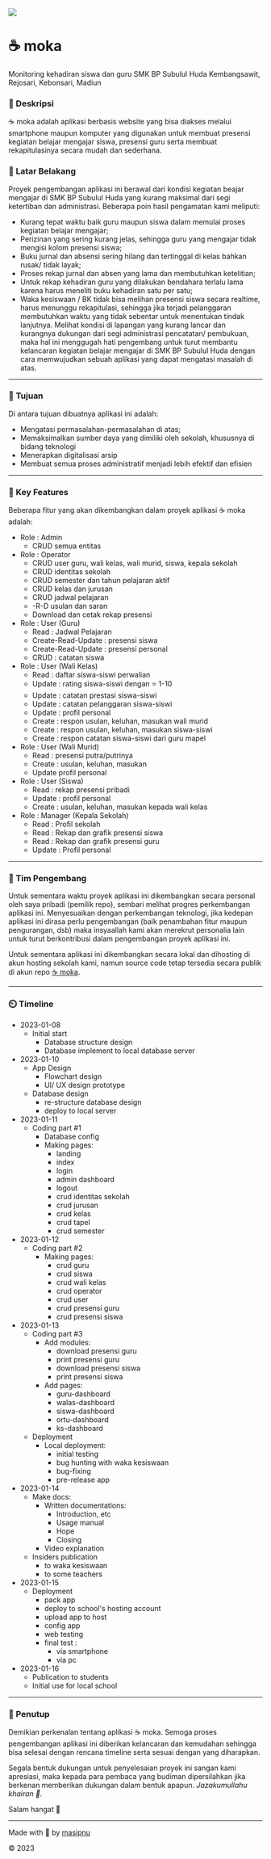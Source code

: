 [![](https://i.postimg.cc/PfBxbwT2/student.png)](https://postimg.cc/kDvqqDVb)

# ☕ moka
 Monitoring kehadiran siswa dan guru SMK BP Subulul Huda Kembangsawit, Rejosari, Kebonsari, Madiun

### 📕 Deskripsi
☕ moka adalah aplikasi berbasis website yang bisa diakses melalui smartphone maupun komputer yang digunakan untuk membuat presensi kegiatan belajar mengajar siswa, presensi guru serta membuat rekapitulasinya secara mudah dan sederhana.

### 📙 Latar Belakang
Proyek pengembangan aplikasi ini berawal dari kondisi kegiatan beajar mengajar di SMK BP Subulul Huda yang kurang maksimal dari segi ketertiban dan administrasi. Beberapa poin hasil pengamatan kami meliputi:
- Kurang tepat waktu baik guru maupun siswa dalam memulai proses kegiatan belajar mengajar;
- Perizinan yang sering kurang jelas, sehingga guru yang mengajar tidak mengisi kolom presensi siswa;
- Buku jurnal dan absensi sering hilang dan tertinggal di kelas bahkan rusak/ tidak layak;
- Proses rekap jurnal dan absen yang lama dan membutuhkan ketelitian;
- Untuk rekap kehadiran guru yang dilakukan bendahara terlalu lama karena harus meneliti buku kehadiran satu per satu;
- Waka kesiswaan / BK tidak bisa melihan presensi siswa secara realtime, harus menunggu rekapitulasi, sehingga jika terjadi pelanggaran membutuhkan waktu yang tidak sebentar untuk menentukan tindak lanjutnya.
Melihat kondisi di lapangan yang kurang lancar dan kurangnya dukungan dari segi administrasi pencatatan/ pembukuan, maka hal ini menggugah hati pengembang untuk turut membantu kelancaran kegiatan belajar mengajar di SMK BP Subulul Huda dengan cara memwujudkan sebuah aplikasi yang dapat mengatasi masalah di atas.
---

### 📗 Tujuan
Di antara tujuan dibuatnya aplikasi ini adalah:
- Mengatasi permasalahan-permasalahan di atas;
- Memaksimalkan sumber daya yang dimiliki oleh sekolah, khususnya di bidang teknologi
- Menerapkan digitalisasi arsip
- Membuat semua proses administratif menjadi lebih efektif dan efisien

---

### 🥇 Key Features
Beberapa fitur yang akan dikembangkan dalam proyek aplikasi ☕ moka adalah:
- Role : Admin
  - CRUD semua entitas
- Role : Operator
  - CRUD user guru, wali kelas, wali murid, siswa, kepala sekolah
  - CRUD identitas sekolah
  - CRUD semester dan tahun pelajaran aktif
  - CRUD kelas dan jurusan
  - CRUD jadwal pelajaran
  - -R-D usulan dan saran
  - Download dan cetak rekap presensi
- Role : User (Guru)
  - Read : Jadwal Pelajaran
  - Create-Read-Update : presensi siswa
  - Create-Read-Update : presensi personal
  - CRUD : catatan siswa
- Role : User (Wali Kelas)
  - Read : daftar siswa-siswi perwalian
  - Update : rating siswa-siswi dengan ⭐ 1-10
  - Update : catatan prestasi siswa-siswi
  - Update : catatan pelanggaran siswa-siswi
  - Update : profil personal
  - Create : respon usulan, keluhan, masukan wali murid
  - Create : respon usulan, keluhan, masukan siswa-siswi
  - Create : respon catatan siswa-siswi dari guru mapel
- Role : User (Wali Murid)
  - Read : presensi putra/putrinya
  - Create : usulan, keluhan, masukan
  - Update profil personal
- Role : User (Siswa)
  - Read : rekap presensi pribadi
  - Update : profil personal
  - Create : usulan, keluhan, masukan kepada wali kelas
- Role : Manager (Kepala Sekolah)
  - Read : Profil sekolah
  - Read : Rekap dan grafik presensi siswa
  - Read : Rekap dan grafik presensi guru
  - Update : Profil personal

---

### 🤹 Tim Pengembang
Untuk sementara waktu proyek aplikasi ini dikembangkan secara personal oleh saya pribadi (pemilik repo), sembari melihat progres perkembangan aplikasi ini. Menyesuaikan dengan perkembangan teknologi, jika kedepan aplikasi ini dirasa perlu pengembangan (baik penambahan fitur maupun pengurangan, dsb) maka insyaallah kami akan merekrut personalia lain untuk turut berkontribusi dalam pengembangan proyek aplikasi ini.

Untuk sementara aplikasi ini dikembangkan secara lokal dan dihosting di akun hosting sekolah kami, namun source code tetap tersedia secara publik di akun repo [☕ moka](https://github.io/masipnu/moka.github.io).

---

### ⏲️ Timeline

- 2023-01-08
  - Initial start
    - Database structure design
    - Database implement to local database server
- 2023-01-10
  - App Design
    - Flowchart design
    - UI/ UX design prototype
  - Database design
    - re-structure database design
    - deploy to local server
- 2023-01-11
  - Coding part #1
    - Database config
    - Making pages:
      - landing
      - index
      - login
      - admin dashboard
      - logout
      - crud identitas sekolah
      - crud jurusan
      - crud kelas
      - crud tapel
      - crud semester
- 2023-01-12
  - Coding part #2
    - Making pages:
      - crud guru
      - crud siswa
      - crud wali kelas
      - crud operator
      - crud user
      - crud presensi guru
      - crud presensi siswa
- 2023-01-13
  - Coding part #3      
    - Add modules:
      - download presensi guru
      - print presensi guru
      - download presensi siswa
      - print presensi siswa
    - Add pages:
      - guru-dashboard
      - walas-dashboard
      - siswa-dashboard
      - ortu-dashboard
      - ks-dashboard
  - Deployment
    - Local deployment:
      - initial testing
      - bug hunting with waka kesiswaan
      - bug-fixing
      - pre-release app
- 2023-01-14
  - Make docs:
    - Written documentations:
      - Introduction, etc
      - Usage manual
      - Hope
      - Closing
    - Video explanation
  - Insiders publication
    - to waka kesiswaan
    - to some teachers
- 2023-01-15
  - Deployment
    - pack app
    - deploy to school's hosting account
    - upload app to host
    - config app
    - web testing
    - final test :
      - via smartphone
      - via pc
- 2023-01-16
  - Publication to students
  - Initial use for local school

---

### 📘 Penutup
Demikian perkenalan tentang aplikasi ☕ moka. Semoga proses pengembangan aplikasi ini diberikan kelancaran dan kemudahan sehingga bisa selesai dengan rencana timeline serta sesuai dengan yang diharapkan.

Segala bentuk dukungan untuk penyelesaian proyek ini sangan kami apresiasi, maka kepada para pembaca yang budiman dipersilahkan jika berkenan memberikan dukungan dalam bentuk apapun. _Jazakumullahu khairan 👐._

Salam hangat 🙂

---

Made with 💓 by [masipnu](https://s.id/masipnu)

©️ 2023